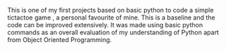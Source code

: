This is one of my first projects based on basic python to code a simple tictactoe game , a personal favourite of mine.
This is a baseline and the code can be improved extensively. It was made using basic python commands as an overall evaluation of my understanding of Python apart from Object Oriented Programming.
